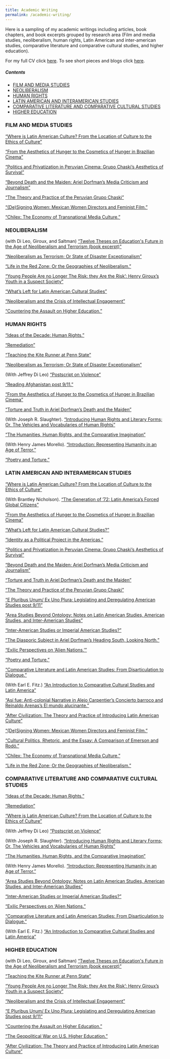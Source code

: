 ```yaml
---
title: Academic Writing
permalink: /academic-writing/
---
```


Here is a sampling of my academic writings including articles, book chapters, and book excerpts grouped by research area (Film and media studies, neoliberalism, human rights, Latin American and inter-american studies, comparative literature and comparative cultural studies, and higher education).



For my full CV click [here][1]. To see short pieces and blogs click [here](/what-im-watching/).

##### Contents

- [FILM AND MEDIA STUDIES](#film-and-media-studies)
- [NEOLIBERALISM](#neoliberism)  
- [HUMAN RIGHTS](#human-rights)
- [LATIN AMERICAN AND INTERAMERICAN STUDIES](#latin-american-and-interamerican-studies)
- [COMPARATIVE LITERATURE AND COMPARATIVE CULTURAL STUDIES](#comparative-literature-and-comparative-cultural-studies)
- [HIGHER EDUCATION](#higher-education)



### FILM AND MEDIA STUDIES

[“Where is Latin American Culture? From the Location of Culture to the Ethics of Culture”](http://alternativas.osu.edu/en/issues/autumn-2013/essays/where-is-latin-american-culture.html)


[“From the Aesthetics of Hunger to the Cosmetics of Hunger in Brazilian Cinema”](https://www.dropbox.com/s/z9207ir2uxvopea/the%2520Aesthetics%2520of%2520Hunger%2520to%2520the%2520Cosmetics%2520of%2520Hunger%2520in%2520Brazilian%2520Cinema.pdf)


[“Politics and Privatization in Peruvian Cinema: Grupo Chaski’s Aesthetics of Survival”](https://www.dropbox.com/s/6y3qbki6xcn1h9l/politics%2520and%2520privatization.pdf?dl=0)


[“Beyond Death and the Maiden: Ariel Dorfman’s Media Criticism and Journalism”](https://www.dropbox.com/s/idzwnhxgebxbzoy/Beyond%2520Death%2520and%2520the%2520Maiden.pdf)


[“The Theory and Practice of the Peruvian Grupo Chaski”](http://www.ejumpcut.org/archive/jc50.2008/Chaski/index.html)


[“(De)Signing Women: Mexican Women Directors and Feminist Film.”](https://www.dropbox.com/s/altm81811qtlril/Designing%2520women%2520pdf.pdf?dl=0)


[“Chilex: The Economy of Transnational Media Culture.”](http://clogic.eserver.org/3-1&amp;2/mcclennen.html)



### NEOLIBERALISM


(with Di Leo, Giroux, and Saltman)
[“Twelve Theses on Education's Future in the Age of Neoliberalism and Terrorism (book excerpt)”](http://www.truthdig.com/arts_culture/item/12_theses_on_education_in_the_age_of_neoliberalism_and_terrorism_20140905)

[“Neoliberalism as Terrorism; Or State of Disaster Exceptionalism”](http://quod.lib.umich.edu/o/ohp/10815548.0001.001/1:4.3/--terror-theory-and-the-humanities?rgn=div2;view=fulltext)


[“Life in the Red Zone; Or the Geographies of Neoliberalism.”](https://www.dropbox.com/s/nirfd7gv7gastny/cartographies%2520full%2520text%25202010%2520-%2520sophias%2520extract.pdf?dl=0)


[“Young People Are no Longer The Risk: they Are the Risk’: Henry Giroux’s Youth in a Suspect Society”](https://www.dropbox.com/s/zfli26egpkh7zvt/Young%2520People%2520Are%2520No%2520Longer%2520a%2520Risk.pdf)


[“What’s Left for Latin American Cultural Studies”](https://www.dropbox.com/sh/ywses54so49i4jm/AABNdLD-NMzyfVtY96C7-l74a?dl=0)


[“Neoliberalism and the Crisis of Intellectual Engagement”](https://www.dropbox.com/s/dn0u7ysdttq75e9/Neoliberalism%2520and%2520the%2520Crisis%2520of%2520Intellectual%2520Engagement.pdf)


[“Countering the Assault on Higher Education.”](https://www.dropbox.com/s/pzbzcsn56hn4kx6/Countering%2520the%2520Assault%2520on%2520Higher%2520Education.pdf)



### HUMAN RIGHTS

[“Ideas of the Decade: Human Rights.”](http://stateofthediscipline.acla.org/entry/human-rights)


[“Remediation”](http://complit.dukejournals.org/content/66/1/1.full.pdf+html)


[“Teaching the Kite Runner at Penn State”](https://www.dropbox.com/s/kfldq9hmuave6rn/Chronicle%2520Article%2520kite%2520runner.pdf?dl=0)


[“Neoliberalism as Terrorism; Or State of Disaster Exceptionalism”](http://quod.lib.umich.edu/o/ohp/10815548.0001.001/1:4.3/--terror-theory-and-the-humanities?rgn=div2;view=fulltext)


(With Jeffrey Di Leo)
[“Postscript on Violence”](https://www.dropbox.com/s/vmvx0wtsuudkcpw/Postcript%2520on%2520Violence.pdf)


[“Reading Afghanistan post 9/11.”](https://www.dropbox.com/s/ybyov8cwhkrnwr8/Reading%2520Afghanistan.pdf?dl=0)


[“From the Aesthetics of Hunger to the Cosmetics of Hunger in Brazilian Cinema”](https://www.dropbox.com/s/z9207ir2uxvopea/the%2520Aesthetics%2520of%2520Hunger%2520to%2520the%2520Cosmetics%2520of%2520Hunger%2520in%2520Brazilian%2520Cinema.pdf)


[“Torture and Truth in Ariel Dorfman’s Death and the Maiden”](https://www.dropbox.com/s/6bl1sur0amtczns/62.2.mcclennen-1.pdf?dl=0)


(With Joseph R. Slaughter).
[“Introducing Human Rights and Literary Forms; Or, The Vehicles and Vocabularies of Human Rights”](https://www.dropbox.com/s/d1q33yxo2ymnpb9/Introducing%2520Human%2520Rights%2520and%2520Literary%2520Forms.pdf)


[“The Humanities, Human Rights, and the Comparative Imagination”](http://docs.lib.purdue.edu/clcweb/vol9/iss1/13/)


(With Henry James Morello).
[“Introduction: Representing Humanity in an Age of Terror.”](http://docs.lib.purdue.edu/clcweb/vol9/iss1/1/)

[“Poetry and Torture.”](http://www.thefreelibrary.com/Poetry+and+torture.-a0122924499)


### LATIN AMERICAN AND INTERAMERICAN STUDIES

[“Where is Latin American Culture? From the Location of Culture to the Ethics of Culture”](http://alternativas.osu.edu/en/issues/autumn-2013/essays/where-is-latin-american-culture.html)


(With Brantley Nicholson).
[“The Generation of ’72: Latin America’s Forced Global Citizens”](http://acontracorriente.chass.ncsu.edu/index.php/acontracorriente/article/view/593#.VBCNj_ldUvo)


[“From the Aesthetics of Hunger to the Cosmetics of Hunger in Brazilian Cinema”](https://www.dropbox.com/s/z9207ir2uxvopea/the%2520Aesthetics%2520of%2520Hunger%2520to%2520the%2520Cosmetics%2520of%2520Hunger%2520in%2520Brazilian%2520Cinema.pdf)


[“What’s Left for Latin American Cultural Studies?”](https://www.dropbox.com/s/2e7ebevpcwwz2ev/What%25E2%2580%2599s%2520Left%2520for%2520Latin%2520American%2520Cultural%2520Studies.pdf?dl=0)


[“Identity as a Political Project in the Americas.”](http://interamericaonline.org/category/volume-4-1/)


[“Politics and Privatization in Peruvian Cinema: Grupo Chaski’s Aesthetics of Survival”](https://www.dropbox.com/s/6y3qbki6xcn1h9l/politics%2520and%2520privatization.pdf?dl=0)


[“Beyond Death and the Maiden: Ariel Dorfman’s Media Criticism and Journalism”](https://www.dropbox.com/s/idzwnhxgebxbzoy/Beyond%2520Death%2520and%2520the%2520Maiden.pdf)


[“Torture and Truth in Ariel Dorfman’s Death and the Maiden”](https://www.dropbox.com/s/6bl1sur0amtczns/62.2.mcclennen-1.pdf?dl=0)


[“The Theory and Practice of the Peruvian Grupo Chaski”](http://www.ejumpcut.org/archive/jc50.2008/Chaski/index.html)


[“E Pluribus Unum/ Ex Uno Plura: Legislating and Deregulating American Studies post 9/11”](https://www.dropbox.com/s/4ymx58wa7a25bbn/E%2520Pluribus%2520Unum.pdf)


[“Area Studies Beyond Ontology: Notes on Latin American Studies, American Studies, and Inter-American Studies”](http://www.ncsu.edu/acontracorriente/fall_07/McClennen.pdf)


[“Inter-American Studies or Imperial American Studies?”](https://www.dropbox.com/s/bz46azx9enaf8v5/Inter-American%2520Studies%2520or%2520Imperial%2520American%2520Studies.pdf)


[”The Diasporic Subject in Ariel Dorfman’s Heading South, Looking North.”](https://www.dropbox.com/s/qy1hcub0agj3nsg/30029617.pdf?dl=0)


[“Exilic Perspectives on ‘Alien Nations.’”](http://docs.lib.purdue.edu/clcweb/vol7/iss1/6/)


[“Poetry and Torture.”](http://www.thefreelibrary.com/Poetry+and+torture.-a0122924499)


[“Comparative Literature and Latin American Studies: From Disarticulation to Dialogue.”](http://docs.lib.purdue.edu/clcweb/vol4/iss2/8/)


(With Earl E. Fitz.)
[“An Introduction to Comparative Cultural Studies and Latin America”](http://docs.lib.purdue.edu/cgi/viewcontent.cgi?article=1147&amp;context=clcweb)


[“Así fue: Anti-colonial Narrative in Alejo Carpentier’s Concierto barroco and Reinaldo Arenas’s El mundo alucinante.”](http://acontracorriente.chass.ncsu.edu/index.php/acontracorriente/article/view/74#.VBCOpfldUvo)


[“After Civilization: The Theory and Practice of Introducing Latin American Culture”](http://38.105.236.139/adefl_bulletin_c_adfl_34_2_6&amp;from=adefl_bulletin_t_adfl34_2)


[“(De)Signing Women: Mexican Women Directors and Feminist Film.”](https://www.dropbox.com/s/altm81811qtlril/Designing%2520women%2520pdf.pdf?dl=0)


[“Cultural Politics, Rhetoric, and the Essay: A Comparison of Emerson and Rodó.”](http://docs.lib.purdue.edu/cgi/viewcontent.cgi?article=1064&amp;amp;context=clcweb)


[“Chilex: The Economy of Transnational Media Culture.”](http://clogic.eserver.org/3-1&amp;2/mcclennen.html)


[“Life in the Red Zone; Or the Geographies of Neoliberalism.”](https://www.dropbox.com/s/nirfd7gv7gastny/cartographies%2520full%2520text%25202010%2520-%2520sophias%2520extract.pdf?dl=0)



### COMPARATIVE LITERATURE AND COMPARATIVE CULTURAL STUDIES


[“Ideas of the Decade: Human Rights.”](http://stateofthediscipline.acla.org/entry/human-rights)


[“Remediation”](http://complit.dukejournals.org/content/66/1/1.full.pdf+html)


[“Where is Latin American Culture? From the Location of Culture to the Ethics of Culture”](http://alternativas.osu.edu/en/issues/autumn-2013/essays/where-is-latin-american-culture.html)


(With Jeffrey Di Leo)
[“Postscript on Violence”](https://www.dropbox.com/s/vmvx0wtsuudkcpw/Postcript%2520on%2520Violence.pdf)


(With Joseph R. Slaughter).
[“Introducing Human Rights and Literary Forms; Or, The Vehicles and Vocabularies of Human Rights”](https://www.dropbox.com/s/d1q33yxo2ymnpb9/Introducing%2520Human%2520Rights%2520and%2520Literary%2520Forms.pdf)


[“The Humanities, Human Rights, and the Comparative Imagination”](http://docs.lib.purdue.edu/clcweb/vol9/iss1/13/)


(With Henry James Morello).
[“Introduction: Representing Humanity in an Age of Terror.”](http://docs.lib.purdue.edu/clcweb/vol9/iss1/1/)


[“Area Studies Beyond Ontology: Notes on Latin American Studies, American Studies, and Inter-American Studies”](http://www.ncsu.edu/acontracorriente/fall_07/McClennen.pdf)


[“Inter-American Studies or Imperial American Studies?”](https://www.dropbox.com/s/bz46azx9enaf8v5/Inter-American%2520Studies%2520or%2520Imperial%2520American%2520Studies.pdf)


[“Exilic Perspectives on ‘Alien Nations.”](http://docs.lib.purdue.edu/clcweb/vol7/iss1/6/)


[“Comparative Literature and Latin American Studies: From Disarticulation to Dialogue.”](http://docs.lib.purdue.edu/clcweb/vol4/iss2/8/)



(With Earl E. Fitz.)
[“An Introduction to Comparative Cultural Studies and Latin America”](http://docs.lib.purdue.edu/cgi/viewcontent.cgi?article=1147&amp;context=clcweb)



### HIGHER EDUCATION

(with Di Leo, Giroux, and Saltman)
[“Twelve Theses on Education's Future in the Age of Neoliberalism and Terrorism (book excerpt)”](http://www.truthdig.com/arts_culture/item/12_theses_on_education_in_the_age_of_neoliberalism_and_terrorism_20140905)


[“Teaching the Kite Runner at Penn State”](https://www.dropbox.com/s/kfldq9hmuave6rn/Chronicle%2520Article%2520kite%2520runner.pdf?dl=0)


[“Young People Are no Longer The Risk: they Are the Risk’: Henry Giroux’s Youth in a Suspect Society”](https://www.dropbox.com/s/zfli26egpkh7zvt/Young%2520People%2520Are%2520No%2520Longer%2520a%2520Risk.pdf)


[“Neoliberalism and the Crisis of Intellectual Engagement”](https://www.dropbox.com/s/dn0u7ysdttq75e9/Neoliberalism%2520and%2520the%2520Crisis%2520of%2520Intellectual%2520Engagement.pdf)


[“E Pluribus Unum/ Ex Uno Plura: Legislating and Deregulating American Studies post 9/11”](https://www.dropbox.com/s/4ymx58wa7a25bbn/E%2520Pluribus%2520Unum.pdf)


[“Countering the Assault on Higher Education.”](https://www.dropbox.com/s/pzbzcsn56hn4kx6/Countering%2520the%2520Assault%2520on%2520Higher%2520Education.pdf)


[“The Geopolitical War on U.S. Higher Education.”](https://www.dropbox.com/s/xmzayb22xid2sot/The%2520Geopolitical%2520War%2520on%2520US%2520Higher%2520Education.pdf)


[“After Civilization: The Theory and Practice of Introducing Latin American Culture”](http://38.105.236.139/adefl_bulletin_c_adfl_34_2_6&amp;from=adefl_bulletin_t_adfl34_2)

[1]: /assets/img/2014/07/cv-2014.pdf

